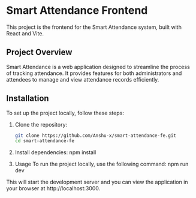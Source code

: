 # Smart Attendance Frontend

This project is the frontend for the Smart Attendance system, built with React and Vite.

## Project Overview

Smart Attendance is a web application designed to streamline the process of tracking attendance. It provides features for both administrators and attendees to manage and view attendance records efficiently.

## Installation

To set up the project locally, follow these steps:

1. Clone the repository:
   ```bash
   git clone https://github.com/Anshu-x/smart-attendance-fe.git
   cd smart-attendance-fe

2. Install dependencies:
   npm install

3. Usage
   To run the project locally, use the following command:
   npm run dev

This will start the development server and you can view the application in your browser at http://localhost:3000.
